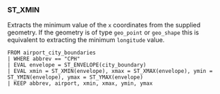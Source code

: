 <!--
This is generated by ESQL's AbstractFunctionTestCase. Do no edit it. See ../README.md for how to regenerate it.
-->

### ST_XMIN
Extracts the minimum value of the `x` coordinates from the supplied geometry.
If the geometry is of type `geo_point` or `geo_shape` this is equivalent to extracting the minimum `longitude` value.

```
FROM airport_city_boundaries
| WHERE abbrev == "CPH"
| EVAL envelope = ST_ENVELOPE(city_boundary)
| EVAL xmin = ST_XMIN(envelope), xmax = ST_XMAX(envelope), ymin = ST_YMIN(envelope), ymax = ST_YMAX(envelope)
| KEEP abbrev, airport, xmin, xmax, ymin, ymax
```
